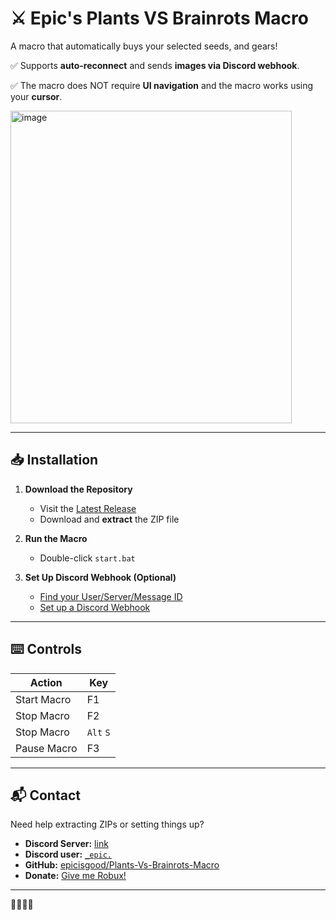 # ⚔️ Epic's Plants VS Brainrots Macro

A macro that automatically buys your selected seeds, and gears!

✅ Supports **auto-reconnect** and sends **images via Discord webhook**.

✅ The macro does NOT require **UI navigation** and the macro works using your **cursor**.


<img width="450" height="500" alt="image" src="https://github.com/user-attachments/assets/64119d78-dd1a-441b-aa19-fd90f8ec0541" />

---

## 📥 Installation

1. **Download the Repository**

   * Visit the [Latest Release](https://github.com/epicisgood/Plants-Vs-Brainrots-Macro/releases/latest)
   * Download and **extract** the ZIP file

2. **Run the Macro**

   * Double-click `start.bat`

3. **Set Up Discord Webhook (Optional)**

   * [Find your User/Server/Message ID](https://support.discord.com/hc/en-us/articles/206346498)
   * [Set up a Discord Webhook](https://support.discord.com/hc/en-us/articles/228383668)

---

## ⌨️ Controls

| Action      | Key |
| ----------- | --- |
| Start Macro | F1  |
| Stop Macro  | F2  |
| Stop Macro | ``Alt`` ``S``  |
| Pause Macro | F3  |

---


## 📬 Contact

Need help extracting ZIPs or setting things up?

* **Discord Server:** [link](https://discord.com/invite/Vc465gUXHk)
* **Discord user:** [`_epic.`](https://discord.com/users/726162926851063919)
* **GitHub:** [epicisgood/Plants-Vs-Brainrots-Macro](https://github.com/epicisgood/Plants-Vs-Brainrots-Macro)
* **Donate:** [Give me Robux!](https://www.roblox.com/games/18130765440/Grow-a-Garden-Donation-Area#!/store)

---

🤑💵💸🐶



